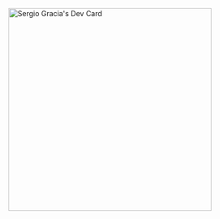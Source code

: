 <a href="https://app.daily.dev/Sgracia"><img src="https://api.daily.dev/devcards/28f88a952c114a179f39fa20908ec1c8.png?r=0ud" width="400" alt="Sergio Gracia's Dev Card"/></a>
